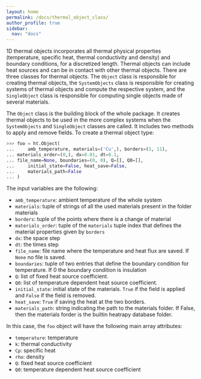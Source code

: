 ```yaml
---
layout: home
permalink: /docs/thermal_object_class/
author_profile: true
sidebar:
  nav: "docs"
---
```


1D thermal objects incorporates all thermal physical properties (temperature, specific heat, thermal conductivity and density) and boundary conditions, for a discretized length. Thermal objects can include heat sources and can be in contact with other thermal objects. There are three classes for thermal objects. The ```Object``` class is responsible for creating thermal objects, the ```SystemObjects``` class is responsible for creating systems of thermal objects and compute the respective system, and the ```SingleObject``` class is responsible for computing single objects made of several materials.

The `Object` class is the building block of the whole package. It creates thermal objects to be used in the more complex systems when the ```SystemObjects``` and ```SingleObject``` classes are called. It includes two methods to apply and remove fields. To create a thermal object type:

```python
>>> foo = ht.Object(
...     amb_temperature, materials=('Cu',), borders=(1, 11),
...	materials_order=(0,), dx=0.01, dt=0.1,
...	file_name=None, boundaries=(0, 0), Q=[], Q0=[],
...     initial_state=False, heat_save=False,
...     materials_path=False
... )
```

The input variables are the following:

* `amb_temperature`: ambient temperature of the whole system
* `materials`: tuple of strings of all the used materials present in the folder materials
* `borders`: tuple of the points where there is a change of material
* `materials_order`: tuple of the `materials` tuple index that defines the material properties given by `borders`
* `dx`: the space step
* `dt`: the times step
* `file_name`: file name where the temperature and heat flux are saved. If `None` no file is saved.
* `boundaries`: tuple of two entries that define the boundary condition for temperature. If 0 the boundary condition is insulation
* `Q`: list of fixed heat source coefficient.
* `Q0`: list of temperature dependent heat source coefficient.
* `initial_state`: initial state of the materials. `True` if the field is applied and `False` if the field is removed.
* `heat_save`: `True` if saving the heat at the two borders.
* `materials_path`: string indicating the path to the materials folder. If False, then the materials forder is the builtin heatrapy database folder.

In this case, the `foo` object will have the following main array attributes:
* `temperature`: temperature
* `k`: thermal conductivity
* `Cp`: specific heat
* `rho`: density
* `Q`: fixed heat source coefficient
* `Q0`: temperature dependent heat source coefficient

